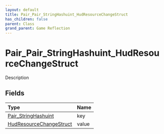 ```yaml
---
layout: default
title: Pair_Pair_StringHashuint_HudResourceChangeStruct
has_children: false
parent: Class
grand_parent: Game Reflection
---
```

# Pair_Pair_StringHashuint_HudResourceChangeStruct
Description 

## Fields

| Type | Name |
|:----------|:--------------|
| [Pair_StringHashuint](/riftbreaker-wiki/docs/game-reflection/classes/pair__string_hashuint/) | key |
| [HudResourceChangeStruct](/riftbreaker-wiki/docs/game-reflection/classes/hud_resource_change_struct/) | value |

